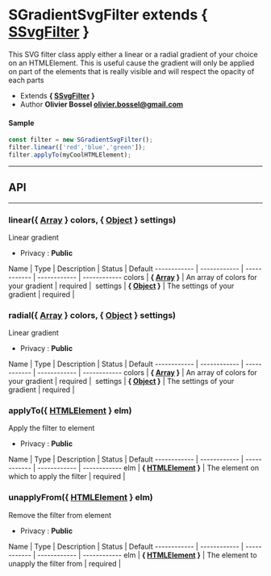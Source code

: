 # SGradientSvgFilter <span class="s-smaller-rel">extends { [SSvgFilter](/data/web/sugar/repo/src/js/filters/SSvgFilter.js) }</span>
This SVG filter class apply either a linear or a radial gradient of your choice
on an HTMLElement.
This is useful cause the gradient will only be applied on part of the elements that is really visible and will respect the opacity
of each parts


- Extends **{ [SSvgFilter](/data/web/sugar/repo/src/js/filters/SSvgFilter.js) }**
- Author **Olivier Bossel <olivier.bossel@gmail.com>**

#### Sample
```js
const filter = new SGradientSvgFilter();
filter.linear(['red','blue','green']);
filter.applyTo(myCoolHTMLElement);

```



-----------------------------
## API
-----------------------------

### linear({ <a class="link" href="https://developer.mozilla.org/fr/docs/Web/JavaScript/Reference/Objets_globaux/Array" target="_blank" title="Array">Array</a> } colors, { <a class="link" href="https://developer.mozilla.org/fr/docs/Web/JavaScript/Reference/Objets_globaux/Object" target="_blank" title="Object">Object</a> } settings)
Linear gradient
- Privacy : **Public**



Name | Type | Description | Status | Default
------------ | ------------ | ------------ | ------------ | ------------
colors | **{ <a class="link" href="https://developer.mozilla.org/fr/docs/Web/JavaScript/Reference/Objets_globaux/Array" target="_blank" title="Array">Array</a> }** | An array of colors for your gradient | required | 
settings | **{ <a class="link" href="https://developer.mozilla.org/fr/docs/Web/JavaScript/Reference/Objets_globaux/Object" target="_blank" title="Object">Object</a> }** | The settings of your gradient | required | 


### radial({ <a class="link" href="https://developer.mozilla.org/fr/docs/Web/JavaScript/Reference/Objets_globaux/Array" target="_blank" title="Array">Array</a> } colors, { <a class="link" href="https://developer.mozilla.org/fr/docs/Web/JavaScript/Reference/Objets_globaux/Object" target="_blank" title="Object">Object</a> } settings)
Linear gradient
- Privacy : **Public**



Name | Type | Description | Status | Default
------------ | ------------ | ------------ | ------------ | ------------
colors | **{ <a class="link" href="https://developer.mozilla.org/fr/docs/Web/JavaScript/Reference/Objets_globaux/Array" target="_blank" title="Array">Array</a> }** | An array of colors for your gradient | required | 
settings | **{ <a class="link" href="https://developer.mozilla.org/fr/docs/Web/JavaScript/Reference/Objets_globaux/Object" target="_blank" title="Object">Object</a> }** | The settings of your gradient | required | 


### applyTo({ <a class="link" href="https://developer.mozilla.org/fr/docs/Web/API/HTMLElement" target="_blank" title="HTMLElement">HTMLElement</a> } elm)
Apply the filter to element
- Privacy : **Public**



Name | Type | Description | Status | Default
------------ | ------------ | ------------ | ------------ | ------------
elm | **{ <a class="link" href="https://developer.mozilla.org/fr/docs/Web/API/HTMLElement" target="_blank" title="HTMLElement">HTMLElement</a> }** | The element on which to apply the filter | required | 


### unapplyFrom({ <a class="link" href="https://developer.mozilla.org/fr/docs/Web/API/HTMLElement" target="_blank" title="HTMLElement">HTMLElement</a> } elm)
Remove the filter from element
- Privacy : **Public**



Name | Type | Description | Status | Default
------------ | ------------ | ------------ | ------------ | ------------
elm | **{ <a class="link" href="https://developer.mozilla.org/fr/docs/Web/API/HTMLElement" target="_blank" title="HTMLElement">HTMLElement</a> }** | The element to unapply the filter from | required | 



